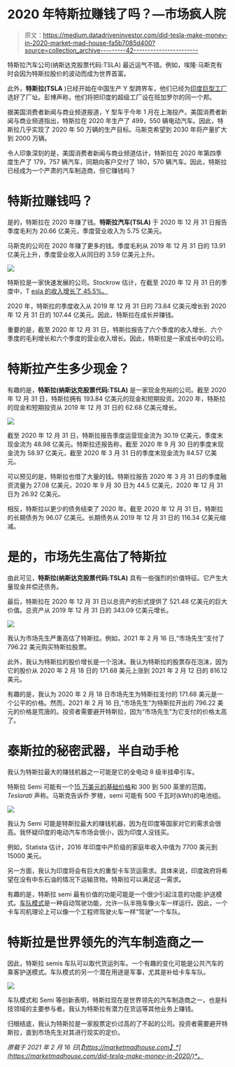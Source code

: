 # 2020 年特斯拉赚钱了吗？—市场疯人院

> 原文：<https://medium.datadriveninvestor.com/did-tesla-make-money-in-2020-market-mad-house-fa5b7085d400?source=collection_archive---------42----------------------->

特斯拉汽车公司(纳斯达克股票代码:TSLA) 最近运气不错。例如，埃隆·马斯克有时会因为特斯拉股价的波动而成为世界首富。

此外，**特斯拉(TSLA** )已经开始在中国生产 Y 型跨界车，他们已经为[印度巨型工厂](https://finance.yahoo.com/news/tesla-start-making-cars-india-051512043.html)选好了厂址。彭博声称，他们将把印度的超级工厂设在班加罗尔的同一个邦。

据美国消费者新闻与商业频道报道，Y 型车于今年 1 月在上海投产。美国消费者新闻与商业频道指出，特斯拉在 2020 年生产了 499，550 辆电动汽车。因此，特斯拉几乎实现了 2020 年 50 万辆的生产目标。马斯克希望到 2030 年将产量扩大到 2000 万辆。

令人印象深刻的是，美国消费者新闻与商业频道估计，特斯拉在 2020 年第四季度生产了 179，757 辆汽车，同期向客户交付了 180，570 辆汽车。因此，特斯拉已经成为一个严肃的汽车制造商，但它赚钱吗？

# 特斯拉赚钱吗？

是的，特斯拉在 2020 年赚了钱。**特斯拉汽车(TSLA)** 于 2020 年 12 月 31 日报告季度毛利为 20.66 亿美元，季度营业收入为 5.75 亿美元。

马斯克的公司在 2020 年赚了更多的钱。季度毛利从 2019 年 12 月 31 日的 13.91 亿美元上升，季度营业收入从同日的 3.59 亿美元上升。

![](img/250f0d7f7ba7278af391d8040a111fba.png)

特斯拉是一家快速发展的公司。Stockrow 估计，在截至 2020 年 12 月 31 日的季度中，T [esla 的收入增长了 45.5%。](https://stockrow.com/TSLA/financials/income/quarterly)

2020 年，特斯拉的季度收入从 2019 年 12 月 31 日的 73.84 亿美元增长到 2020 年 12 月 31 日的 107.44 亿美元。因此，特斯拉在成长并赚钱。

重要的是，截至 2020 年 12 月 31 日，特斯拉报告了六个季度的收入增长、六个季度的毛利增长和六个季度的营业收入增长。因此，特斯拉是一家成长中的公司。

# 特斯拉产生多少现金？

有趣的是，**特斯拉(纳斯达克股票代码:TSLA)** 是一家现金充裕的公司。截至 2020 年 12 月 31 日，特斯拉拥有 193.84 亿美元的现金和短期投资。2020 年，特斯拉的现金和短期投资从 2019 年 12 月 31 日的 62.68 亿美元增长。

![](img/622c7c07bfc453e0977713a25e3c2874.png)

截至 2020 年 12 月 31 日，特斯拉报告季度运营现金流为 30.19 亿美元，季度末现金流为 48.98 亿美元。特斯拉还报告称，截至 2020 年 9 月 30 日的季度末现金流为 58.97 亿美元，截至 2020 年 3 月 31 日的季度末现金流为 84.57 亿美元。

可以预见的是，特斯拉也借了大量的钱。特斯拉报告 2020 年 3 月 31 日的季度融资流量为 27.08 亿美元，2020 年 9 月 30 日为 44.5 亿美元，2020 年 12 月 31 日为 26.92 亿美元。

相反，特斯拉以更少的债务结束了 2020 年。截至 2020 年 12 月 31 日，特斯拉的长期债务为 96.07 亿美元。长期债务从 2019 年 12 月 31 日的 116.34 亿美元缩减。

# 是的，市场先生高估了特斯拉

由此可见，**特斯拉(纳斯达克股票代码:TSLA)** 具有一些强烈的价值特征。它产生大量现金并偿还债务。

最后，特斯拉在 2020 年 12 月 31 日以总资产的形式提供了 521.48 亿美元的巨大价值。总资产从 2019 年 12 月 31 日的 343.09 亿美元增长。

![](img/370376ac84b8ae63088a1a46f85458e3.png)

我认为市场先生严重高估了特斯拉。例如，2021 年 2 月 16 日,“市场先生”支付了 796.22 美元购买特斯拉股票。

此外，我认为特斯拉的股价增长是一个泡沫。我认为特斯拉的股票存在泡沫，因为它的股价从 2020 年 2 月 18 日的 171.68 美元上涨到 2021 年 2 月 12 日的 816.12 美元。

有趣的是，我认为 2020 年 2 月 18 日市场先生为特斯拉支付的 171.68 美元是一个公平的价格。然而，2021 年 2 月 16 日,“市场先生”为特斯拉开出的 796.22 美元的价格是荒唐的。投资者需要避开特斯拉，因为“市场先生”为它支付的价格太高了。

# 泰斯拉的秘密武器，半自动手枪

我认为特斯拉最大的赚钱机器之一可能是它的全电动 8 级半挂牵引车。

特斯拉 Semi 可能有一个[15 万美元的基础价格](https://stockrow.com/TSLA/financials/income/quarterly)和 300 到 500 英里的范围， *Teslarati* 声称。马斯克告诉乔·罗根，semi 可能有 500 千瓦时(kWh)的电池组。

![](img/c654c93debfbe51ca9cae45fc47a5351.png)

我认为 Semi 可能是特斯拉最大的赚钱机器，因为在印度等国家对它的需求会很高。我怀疑印度的电动汽车市场会很小，因为印度人没钱买。

例如，Statista 估计，2016 年印度中产阶级的家庭年收入中值为 7700 美元到 15000 美元。

另一方面，我认为印度将会有巨大的重型卡车货运需求。具体来说，印度政府将希望在没有中东石油的情况下运输货物。特斯拉可以满足这一需求。

有趣的是，特斯拉 semi 最有价值的功能可能是一个很少引起注意的功能:护送模式。[车队模式](https://www.teslarati.com/tesla-semi-convoy-mode-eu-strategy-perfect-fit/)是一种自动驾驶功能，允许一队半拖车像火车一样运行。因此，一个卡车司机理论上可以像一个工程师驾驶火车一样“驾驶”一个车队。

# 特斯拉是世界领先的汽车制造商之一

因此，特斯拉 semis 车队可以取代货运列车。一个有趣的变化可能是公共汽车的乘客护送模式。车队模式的另一个潜在用途是军事，尤其是补给卡车车队。

![](img/9d162a938bc070e1bff03f8cff402ce2.png)

车队模式和 Semi 等创新表明，特斯拉现在是世界领先的汽车制造商之一，也是科技领域的主要参与者。我认为特斯拉有潜力在货运等其他业务上赚钱。

归根结底，我认为特斯拉是一家股票定价过高的了不起的公司。投资者需要避开特斯拉，直到市场先生对其进行现实的定价。

*原载于 2021 年 2 月 16 日*[*【https://marketmadhouse.com】*](https://marketmadhouse.com/did-tesla-make-money-in-2020/)*。*